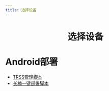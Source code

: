 ```yaml
---
title: 选择设备
---
```

<div align="center">

# 选择设备

</div>


# Android部署

- [TRSS管理脚本](https://trss.me "TRSS管理脚本")<Badge type="tip" text="推荐✨✨✨✨✨" />
- [长楠一键部署脚本](./脚本部署/长楠脚本.md)<Badge type="tip" text="推荐✨✨✨✨" />

